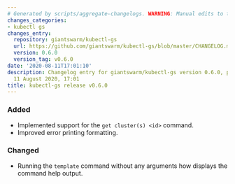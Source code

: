 ```yaml
---
# Generated by scripts/aggregate-changelogs. WARNING: Manual edits to this files will be overwritten.
changes_categories:
- kubectl gs
changes_entry:
  repository: giantswarm/kubectl-gs
  url: https://github.com/giantswarm/kubectl-gs/blob/master/CHANGELOG.md#060---2020-08-11
  version: 0.6.0
  version_tag: v0.6.0
date: '2020-08-11T17:01:10'
description: Changelog entry for giantswarm/kubectl-gs version 0.6.0, published on
  11 August 2020, 17:01
title: kubectl-gs release v0.6.0
---
```


### Added
- Implemented support for the `get cluster(s) <id>` command.
- Improved error printing formatting.
### Changed
- Running the `template` command without any arguments how displays the command help output.
